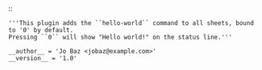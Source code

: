 
::

    '''This plugin adds the ``hello-world`` command to all sheets, bound to '0' by default.
    Pressing ``0`` will show "Hello world!" on the status line.'''

    __author__ = 'Jo Baz <jobaz@example.com>'
    __version__ = '1.0'

